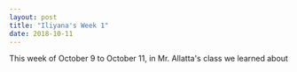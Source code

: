 ```yaml
---
layout: post
title: "Iliyana's Week 1"
date: 2018-10-11
---
```

This week of October 9 to October 11, in Mr. Allatta's class we learned about 

